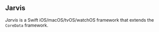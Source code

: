 ## Jarvis

*Jarvis* is a Swift iOS/macOS/tvOS/watchOS framework that extends the `CoreData` framework.